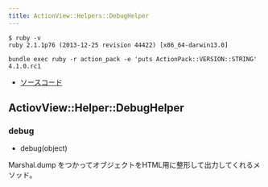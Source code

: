 ```yaml
---
title: ActionView::Helpers::DebugHelper
---
```


```
$ ruby -v
ruby 2.1.1p76 (2013-12-25 revision 44422) [x86_64-darwin13.0]
```

```
bundle exec ruby -r action_pack -e 'puts ActionPack::VERSION::STRING'
4.1.0.rc1
```

* [ソースコード](https://github.com/rails/rails/blob/v4.1.0/actionview/lib/action_view/helpers/debug_helper.rb)

ActiovView::Helper::DebugHelper
--------------------------------------------------------------------------------

### debug

* debug(object)

Marshal.dump をつかってオブジェクトをHTML用に整形して出力してくれるメソッド。
